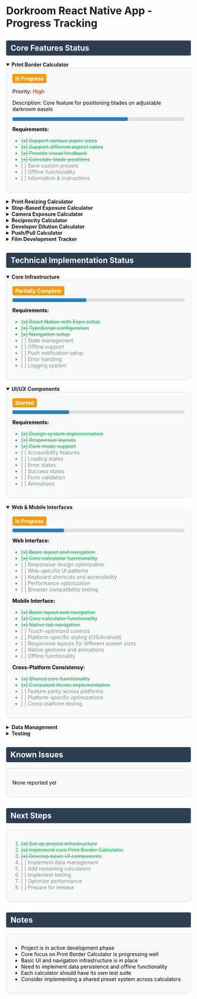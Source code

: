# Dorkroom React Native App - Progress Tracking

<style>
  .section-header {
    background-color: #2c3e50;
    color: white;
    padding: 8px 12px;
    border-radius: 4px;
    margin-bottom: 16px;
  }
  
  .feature-card {
    border: 1px solid #ddd;
    border-radius: 8px;
    padding: 16px;
    margin-bottom: 16px;
    background-color: #f8f9fa;
    color: #000000;
  }
  
  .status-complete {
    background-color: #27ae60;
    color: white;
    padding: 4px 8px;
    border-radius: 4px;
    font-weight: bold;
    display: inline-block;
  }
  
  .status-progress {
    background-color: #f39c12;
    color: white;
    padding: 4px 8px;
    border-radius: 4px;
    font-weight: bold;
    display: inline-block;
  }
  
  .status-not-started {
    background-color: #e74c3c;
    color: white;
    padding: 4px 8px;
    border-radius: 4px;
    font-weight: bold;
    display: inline-block;
  }
  
  .priority-high {
    color: #e74c3c;
    font-weight: bold;
  }
  
  .priority-medium {
    color: #f39c12;
    font-weight: bold;
  }
  
  .priority-low {
    color: #3498db;
    font-weight: bold;
  }
  
  .progress-bar-container {
    width: 100%;
    background-color: #e0e0e0;
    border-radius: 4px;
    margin: 8px 0;
  }
  
  .progress-bar {
    height: 10px;
    border-radius: 4px;
    background-color: #2980b9;
  }
  
  .item-complete {
    color: #27ae60;
    text-decoration: line-through;
  }
  
  .item-incomplete {
    color: #7f8c8d;
  }
</style>

<h2 class="section-header">Core Features Status</h2>

<details open>
<summary><strong>Print Border Calculator</strong></summary>
<div class="feature-card">
  <span class="status-progress">In Progress</span>
  <p>Priority: <span class="priority-high">High</span></p>
  <p>Description: Core feature for positioning blades on adjustable darkroom easels</p>
  
  <div class="progress-bar-container">
    <div class="progress-bar" style="width: 67%"></div>
  </div>
  
  <strong>Requirements:</strong>
  <ul>
    <li class="item-complete">[x] Support various paper sizes</li>
    <li class="item-complete">[x] Support different aspect ratios</li>
    <li class="item-complete">[x] Provide visual feedback</li>
    <li class="item-complete">[x] Calculate blade positions</li>
    <li class="item-incomplete">[ ] Save custom presets</li>
    <li class="item-incomplete">[ ] Offline functionality</li>
    <li class ="item-incomplete"> [ ] Information & instructions </li>
  </ul>
</div>
</details>

<details>
<summary><strong>Print Resizing Calculator</strong></summary>
<div class="feature-card">
  <span class="status-progress">Started</span>
  <p>Priority: <span class="priority-medium">Medium</span></p>
  <p>Description: Calculate new exposure times based on print size changes</p>
  
  <div class="progress-bar-container">
    <div class="progress-bar" style="width: 71%"></div>
  </div>
  
  <strong>Requirements:</strong>
  <ul>
    <li class="item-complete">[x] Input original print size</li>
    <li class="item-complete">[x] Input original exposure time</li>
    <li class="item-complete">[x] Input new print size</li>
    <li class="item-complete">[x] Calculate new exposure time</li>
    <li class="item-complete">[x] Display in seconds and stops</li>
    <li class="item-incomplete">[ ] Save custom presets</li>
    <li class="item-incomplete">[ ] Offline functionality</li>
    <li class ="item-incomplete"> [ ] Information & instructions </li>
  </ul>
</div>
</details>

<details>
<summary><strong>Stop-Based Exposure Calculator</strong></summary>
<div class="feature-card">
  <span class="status-progress">Completed</span>
  <p>Priority: <span class="priority-medium">Medium</span></p>
  <p>Description: Calculate new exposure times based on stop changes</p>
  
  <div class="progress-bar-container">
    <div class="progress-bar" style="width: 85%"></div>
  </div>
  
  <strong>Requirements:</strong>
  <ul>
    <li class="item-complete">[x] Input original exposure time</li>
    <li class="item-complete">[x] +/- 1/2 stop adjustment buttons</li>
    <li class="item-complete">[x] +/- 1/3 stop adjustment buttons</li>
    <li class="item-complete">[x] +/- 1 stop adjustment buttons</li>
    <li class="item-complete">[x] Manual stop input</li>
    <li class="item-complete">[x] Visual feedback</li>
    <li class="item-incomplete">[ ] Save custom presets</li>
    <li class="item-complete">[x] Information & instructions</li>
  </ul>
</div>
</details>

<details>
<summary><strong>Camera Exposure Calculator</strong></summary>
<div class="feature-card">
  <span class="status-complete">Completed</span>
  <p>Priority: <span class="priority-medium">Medium</span></p>
  <p>Description: Calculate equivalent exposures</p>
  
  <div class="progress-bar-container">
    <div class="progress-bar" style="width: 90%"></div>
  </div>
  
  <strong>Requirements:</strong>
  <ul>
    <li class="item-complete">[x] Input original exposure time</li>
    <li class="item-complete">[x] Input original aperture</li>
    <li class="item-complete">[x] Input original ISO</li>
    <li class="item-complete">[x] Select value to change</li>
    <li class="item-complete">[x] Calculate equivalent exposure</li>
    <li class="item-complete">[x] Display results clearly</li>
    <li class="item-complete">[x] Round to standard camera values</li>
    <li class="item-complete">[x] Pre-calculated default values</li>
    <li class="item-incomplete">[ ] Save custom presets</li>
    <li class="item-complete">[x] Information & instructions</li>
  </ul>
</div>
</details>

<details>
<summary><strong>Reciprocity Calculator</strong></summary>
<div class="feature-card">
  <span class="status-in-progress">In Progress</span>
  <p>Priority: <span class="priority-medium">Medium</span></p>
  <p>Description: Calculate reciprocity failure compensation</p>
  
  <div class="progress-bar-container">
    <div class="progress-bar" style="width: 80%"></div>
  </div>
  
  <strong>Requirements:</strong>
  <ul>
    <li class="item-complete">[x] Input metered exposure time</li>
    <li class="item-complete">[x] Select film type</li>
    <li class="item-complete">[x] Input custom reciprocity factor</li>
    <li class="item-complete">[x] Calculate adjusted exposure time</li>
    <li class="item-complete">[x] Display calculation formula</li>
    <li class="item-complete">[x] Visual representation of time difference</li>
    <li class="item-incomplete">[ ] Save custom presets</li>
  </ul>
</div>
</details>

<details>
<summary><strong>Developer Dilution Calculator</strong></summary>
<div class="feature-card">
  <span class="status-not-started">Not Started</span>
  <p>Priority: <span class="priority-medium">Medium</span></p>
  <p>Description: Calculate chemical dilutions</p>
  
  <div class="progress-bar-container">
    <div class="progress-bar" style="width: 0%"></div>
  </div>
  
  <strong>Requirements:</strong>
  <ul>
    <li class="item-incomplete">[ ] Input chemical dilution ratios</li>
    <li class="item-incomplete">[ ] Select dilution notation (plus/colon)</li>
    <li class="item-incomplete">[ ] Calculate chemical volumes</li>
    <li class="item-incomplete">[ ] Calculate water volumes</li>
    <li class="item-incomplete">[ ] Support multiple chemical inputs</li>
    <li class="item-incomplete">[ ] Save custom presets</li>
  </ul>
</div>
</details>

<details>
<summary><strong>Push/Pull Calculator</strong></summary>
<div class="feature-card">
  <span class="status-not-started">Not Started</span>
  <p>Priority: <span class="priority-medium">Medium</span></p>
  <p>Description: Calculate development time adjustments</p>
  
  <div class="progress-bar-container">
    <div class="progress-bar" style="width: 0%"></div>
  </div>
  
  <strong>Requirements:</strong>
  <ul>
    <li class="item-incomplete">[ ] Input original development time</li>
    <li class="item-incomplete">[ ] Select developer type:
      <ul>
        <li class="item-incomplete">[ ] Standard Developer</li>
        <li class="item-incomplete">[ ] Compensating Developer</li>
        <li class="item-incomplete">[ ] TMax Films</li>
      </ul>
    </li>
    <li class="item-incomplete">[ ] Select push/pull stops</li>
    <li class="item-incomplete">[ ] Calculate new development time</li>
    <li class="item-incomplete">[ ] Save custom presets</li>
  </ul>
</div>
</details>

<details>
<summary><strong>Film Development Tracker</strong></summary>
<div class="feature-card">
  <span class="status-not-started">Not Started</span>
  <p>Priority: <span class="priority-medium">Medium</span></p>
  <p>Description: Track film development process</p>
  
  <div class="progress-bar-container">
    <div class="progress-bar" style="width: 0%"></div>
  </div>
  
  <strong>Requirements:</strong>
  <ul>
    <li class="item-incomplete">[ ] Select film type</li>
    <li class="item-incomplete">[ ] Input development parameters</li>
    <li class="item-incomplete">[ ] Track timing</li>
    <li class="item-incomplete">[ ] Record results</li>
    <li class="item-incomplete">[ ] Save development history</li>
    <li class="item-incomplete">[ ] Export development data</li>
  </ul>
</div>
</details>

<h2 class="section-header">Technical Implementation Status</h2>

<details open>
<summary><strong>Core Infrastructure</strong></summary>
<div class="feature-card">
  <span class="status-progress">Partially Complete</span>
  
  <div class="progress-bar-container">
    <div class="progress-bar" style="width: 43%"></div>
  </div>
  
  <strong>Requirements:</strong>
  <ul>
    <li class="item-complete">[x] React Native with Expo setup</li>
    <li class="item-complete">[x] TypeScript configuration</li>
    <li class="item-complete">[x] Navigation setup</li>
    <li class="item-incomplete">[ ] State management</li>
    <li class="item-incomplete">[ ] Offline support</li>
    <li class="item-incomplete">[ ] Push notification setup</li>
    <li class="item-incomplete">[ ] Error handling</li>
    <li class="item-incomplete">[ ] Logging system</li>
  </ul>
</div>
</details>

<details open>
<summary><strong>UI/UX Components</strong></summary>
<div class="feature-card">
  <span class="status-progress">Started</span>
  
  <div class="progress-bar-container">
    <div class="progress-bar" style="width: 33%"></div>
  </div>
  
  <strong>Requirements:</strong>
  <ul>
    <li class="item-complete">[x] Design system implementation</li>
    <li class="item-complete">[x] Responsive layouts</li>
    <li class="item-complete">[x] Dark mode support</li>
    <li class="item-incomplete">[ ] Accessibility features</li>
    <li class="item-incomplete">[ ] Loading states</li>
    <li class="item-incomplete">[ ] Error states</li>
    <li class="item-incomplete">[ ] Success states</li>
    <li class="item-incomplete">[ ] Form validation</li>
    <li class="item-incomplete">[ ] Animations</li>
  </ul>
</div>
</details>

<details open>
<summary><strong>Web & Mobile Interfaces</strong></summary>
<div class="feature-card">
  <span class="status-progress">In Progress</span>
  
  <div class="progress-bar-container">
    <div class="progress-bar" style="width: 30%"></div>
  </div>
  
  <strong>Web Interface:</strong>
  <ul>
    <li class="item-complete">[x] Basic layout and navigation</li>
    <li class="item-complete">[x] Core calculator functionality</li>
    <li class="item-incomplete">[ ] Responsive design optimization</li>
    <li class="item-incomplete">[ ] Web-specific UI patterns</li>
    <li class="item-incomplete">[ ] Keyboard shortcuts and accessibility</li>
    <li class="item-incomplete">[ ] Performance optimization</li>
    <li class="item-incomplete">[ ] Browser compatibility testing</li>
  </ul>
  
  <strong>Mobile Interface:</strong>
  <ul>
    <li class="item-complete">[x] Basic layout and navigation</li>
    <li class="item-complete">[x] Core calculator functionality</li>
    <li class="item-complete">[x] Native tab navigation</li>
    <li class="item-incomplete">[ ] Touch-optimized controls</li>
    <li class="item-incomplete">[ ] Platform-specific styling (iOS/Android)</li>
    <li class="item-incomplete">[ ] Responsive layouts for different screen sizes</li>
    <li class="item-incomplete">[ ] Native gestures and animations</li>
    <li class="item-incomplete">[ ] Offline functionality</li>
  </ul>
  
  <strong>Cross-Platform Consistency:</strong>
  <ul>
    <li class="item-complete">[x] Shared core functionality</li>
    <li class="item-complete">[x] Consistent theme implementation</li>
    <li class="item-incomplete">[ ] Feature parity across platforms</li>
    <li class="item-incomplete">[ ] Platform-specific optimizations</li>
    <li class="item-incomplete">[ ] Cross-platform testing</li>
  </ul>
</div>
</details>

<details>
<summary><strong>Data Management</strong></summary>
<div class="feature-card">
  <span class="status-not-started">Not Started</span>
  
  <div class="progress-bar-container">
    <div class="progress-bar" style="width: 0%"></div>
  </div>
  
  <strong>Requirements:</strong>
  <ul>
    <li class="item-incomplete">[ ] Local storage implementation</li>
    <li class="item-incomplete">[ ] State persistence</li>
    <li class="item-incomplete">[ ] Data synchronization</li>
    <li class="item-incomplete">[ ] Error recovery</li>
    <li class="item-incomplete">[ ] Data backup</li>
    <li class="item-incomplete">[ ] Data export</li>
    <li class="item-incomplete">[ ] Data import</li>
  </ul>
</div>
</details>

<details>
<summary><strong>Testing</strong></summary>
<div class="feature-card">
  <span class="status-not-started">Not Started</span>
  
  <div class="progress-bar-container">
    <div class="progress-bar" style="width: 0%"></div>
  </div>
  
  <strong>Requirements:</strong>
  <ul>
    <li class="item-incomplete">[ ] Unit tests</li>
    <li class="item-incomplete">[ ] Integration tests</li>
    <li class="item-incomplete">[ ] E2E tests</li>
    <li class="item-incomplete">[ ] Performance testing</li>
    <li class="item-incomplete">[ ] Accessibility testing</li>
    <li class="item-incomplete">[ ] Cross-platform testing</li>
    <li class="item-incomplete">[ ] Offline testing</li>
  </ul>
</div>
</details>

<h2 class="section-header">Known Issues</h2>

<div class="feature-card">
  <p>None reported yet</p>
</div>

<h2 class="section-header">Next Steps</h2>

<div class="feature-card">
  <ol>
    <li class="item-complete">[x] Set up project infrastructure</li>
    <li class="item-complete">[x] Implement core Print Border Calculator</li>
    <li class="item-complete">[x] Develop basic UI components</li>
    <li class="item-incomplete">[ ] Implement data management</li>
    <li class="item-incomplete">[ ] Add remaining calculators</li>
    <li class="item-incomplete">[ ] Implement testing</li>
    <li class="item-incomplete">[ ] Optimize performance</li>
    <li class="item-incomplete">[ ] Prepare for release</li>
  </ol>
</div>

<h2 class="section-header">Notes</h2>

<div class="feature-card">
  <ul>
    <li>Project is in active development phase</li>
    <li>Core focus on Print Border Calculator is progressing well</li>
    <li>Basic UI and navigation infrastructure is in place</li>
    <li>Need to implement data persistence and offline functionality</li>
    <li>Each calculator should have its own test suite</li>
    <li>Consider implementing a shared preset system across calculators</li>
  </ul>
</div>
